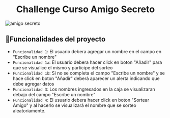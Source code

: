 <h1 align="center"> Challenge Curso Amigo Secreto </h1>

![amigo secreto](https://github.com/user-attachments/assets/41eafe6a-1baf-4f72-8b7b-a5e8d7312023)



## :hammer:Funcionalidades del proyecto

- `Funcionalidad 1`: El usuario debera agregar un nombre en el campo en "Escribe un nombre"
- `Funcionalidad 1a`: El usuario debera hacer click en boton "Añadir" para que se visualice el mismo y participe del sorteo
- `Funcionalidad 1b`: Si no se completa el campo "Escribe un nombre" y se hace click en boton "Añadir" deberá aparecer un alerta indicando 
   que debe agregar datos
- `Funcionalidad 3`: Los nombres ingresados en la caja se visualizaran debajo del campo "Escribe un nombre"
- `Funcionalidad 4`: El usuario debera hacer click en boton "Sortear Amigo" y al hacerlo se visualizará el nombre que se sorteo 
   aleatoriamente.
